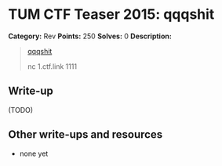 # TUM CTF Teaser 2015: qqqshit

**Category:** Rev
**Points:** 250
**Solves:** 0
**Description:**

> [qqqshit](qqqshit)
> 
> nc 1.ctf.link 1111


## Write-up

(TODO)

## Other write-ups and resources

* none yet
